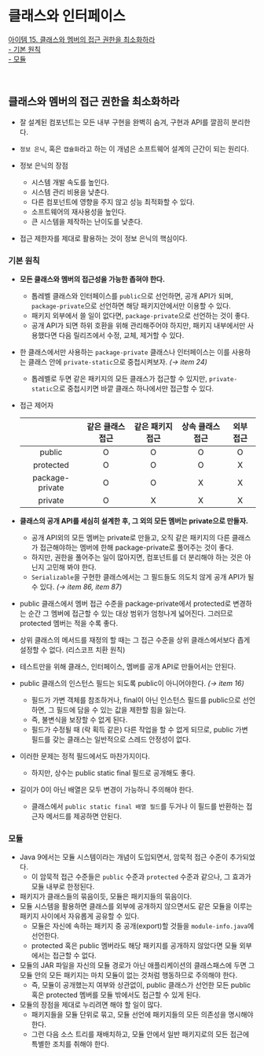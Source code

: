 # 클래스와 인터페이스

[아이템 15. 클래스와 멤버의 접근 권한을 최소화하라](#클래스와-멤버의-접근-권한을-최소화하라)   
[- 기본 원칙](#기본-원칙)  
[- 모듈](#모듈)

<br>

## 클래스와 멤버의 접근 권한을 최소화하라
- 잘 설계된 컴포넌트는 모든 내부 구현을 완벽히 숨겨, 구현과 API를 깔끔히 분리한다.
- `정보 은닉`, 혹은 `캡슐화`라고 하는 이 개념은 소프트웨어 설계의 근간이 되는 원리다.

- 정보 은닉의 장점 
  - 시스템 개발 속도를 높인다.
  - 시스템 관리 비용을 낮춘다.
  - 다른 컴포넌트에 영향을 주지 않고 성능 최적화할 수 있다.
  - 소프트웨어의 재사용성을 높인다.
  - 큰 시스템을 제작하는 난이도를 낮춘다.

- 접근 제한자를 제대로 활용하는 것이 정보 은닉의 핵심이다.


### 기본 원칙
- **모든 클래스와 멤버의 접근성을 가능한 좁혀야 한다.**
  - 톱레벨 클래스와 인터페이스를 `public`으로 선언하면, 공개 API가 되며, `package-private`으로 선언하면 해당 패키지안에서만 이용할 수 있다.
  - 패키지 외부에서 쓸 일이 없다면, `package-private`으로 선언하는 것이 좋다. 
  - 공개 API가 되면 하위 호환을 위해 관리해주어야 하지만, 패키지 내부에서만 사용했다면 다음 릴리즈에서 수정, 교체, 제거할 수 있다.

- 한 클래스에서만 사용하는 `package-private` 클래스나 인터페이스는 이를 사용하는 클래스 안에 `private-static`으로 중첩시켜보자. *(→ item 24)*
    - 톱레벨로 두면 같은 패키지의 모든 클래스가 접근할 수 있지만, `private-static`으로 중첩시키면 바깥 클래스 하나에서만 접근할 수 있다. 

- 접근 제어자

  | |같은 클래스 접근|같은 패키지 접근|상속 클래스 접근|외부 접근|
  |:----:|:----:|:----:|:----:|:----:|
  | public          | O | O | O | O |
  | protected       | O | O | O | X |
  | package-private | O | O | X | X |
  | private         | O | X | X | X |

- **클래스의 공개 API를 세심히 설계한 후, 그 외의 모든 멤버는 private으로 만들자.**
  - 공개 API외의 모든 멤버는 private로 만들고, 오직 같은 패키지의 다른 클래스가 접근해야하는 멤버에 한해 package-private로 풀어주는 것이 좋다.
  - 하지만, 권한을 풀어주는 일이 많아지면, 컴포넌트를 더 분리해야 하는 것은 아닌지 고민해 봐야 한다.
  - `Serializable`을 구현한 클래스에서는 그 필드들도 의도치 않게 공개 API가 될 수 있다. *(→ item 86, item 87)*

- public 클래스에서 멤버 접근 수준을 package-private에서 protected로 변경하는 순간 그 멤버에 접근할 수 있는 대상 범위가 엄청나게 넓어진다. 그러므로 protected 멤버는 적을 수록 좋다.

- 상위 클래스의 메서드를 재정의 할 때는 그 접근 수준을 상위 클래스에서보다 좁게 설정할 수 없다. (리스코프 치환 원칙)

- 테스트만을 위해 클래스, 인터페이스, 멤버를 공개 API로 만들어서는 안된다.

- public 클래스의 인스턴스 필드는 되도록 public이 아니어야한다. *(→ item 16)*
  - 필드가 가변 객체를 참조하거나, final이 아닌 인스턴스 필드를 public으로 선언하면, 그 필드에 담을 수 있는 값을 제한할 힘을 잃는다.
  - 즉, 불변식을 보장할 수 없게 된다.
  - 필드가 수정될 때 (락 획득 같은) 다른 작업을 할 수 없게 되므로, public 가변 필드를 갖는 클래스는 일반적으로 스레드 안정성이 없다.

- 이러한 문제는 정적 필드에서도 마찬가지이다. 
  - 하지만, 상수는 public static final 필드로 공개해도 좋다.

- 길이가 0이 아닌 배열은 모두 변경이 가능하니 주의해야 한다. 
  - 클래스에서 `public static final 배열 필드`를 두거나 이 필드를 반환하는 접근자 메서드를 제공하면 안된다.


### 모듈 
- Java 9에서는 모듈 시스템이라는 개념이 도입되면서, 암묵적 접근 수준이 추가되었다.
  - 이 암묵적 접근 수준들은 `public` 수준과 `protected` 수준과 같으나, 그 효과가 모듈 내부로 한정된다.
- 패키지가 클래스들의 묶음이듯, 모듈은 패키지들의 묶음이다.
- 모듈 시스템을 활용하면 클래스를 외부에 공개하지 않으면서도 같은 모듈을 이루는 패키지 사이에서 자유롭게 공유할 수 있다. 
  - 모듈은 자신에 속하는 패키지 중 공개(export)할 것들을 `module-info.java`에 선언한다.
  - protected 혹은 public 멤버라도 해당 패키지를 공개하지 않았다면 모듈 외부에서는 접근할 수 없다.
- 모듈의 JAR 파일을 자신의 모듈 경로가 아닌 애플리케이션의 클래스패스에 두면 그 모듈 안의 모든 패키지는 마치 모듈이 없는 것처럼 행동하므로 주의해야 한다.
  - 즉, 모듈이 공개했는지 여부와 상관없이, public 클래스가 선언한 모든 public 혹은 protected 멤버를 모듈 밖에서도 접근할 수 있게 된다.
- 모듈의 장점을 제대로 누리려면 해야 할 일이 많다.
  - 패키지들을 모듈 단위로 묶고, 모듈 선언에 패키지들의 모든 의존성을 명시해야한다.
  - 그런 다음 소스 트리를 재배치하고, 모듈 안에서 일반 패키지로의 모든 접근에 특별한 조치를 취해야 한다.


<br>

